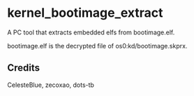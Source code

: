 # kernel_bootimage_extract
A PC tool that extracts embedded elfs from bootimage.elf.

bootimage.elf is the decrypted file of os0:kd/bootimage.skprx.

## Credits

CelesteBlue, zecoxao, dots-tb